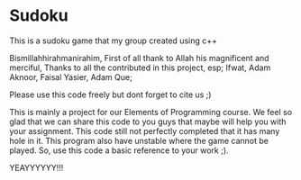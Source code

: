 # Sudoku
This is a sudoku game that my group created using c++

Bismillahhirahmanirahim,
First of all thank to Allah his magnificent and merciful,
Thanks to all the contributed in this project,
esp; Ifwat, Adam Aknoor, Faisal Yasier, Adam Que;

Please use this code freely but dont forget to cite us ;)

This is mainly a project for our Elements of Programming course. We feel so glad that we can share this code to you guys that maybe will
help you with your assignment. This code still not perfectly completed that it has many hole in it. This program also have unstable where 
the game cannot be played. So, use this code a basic reference to your work ;).



YEAYYYYYY!!!
